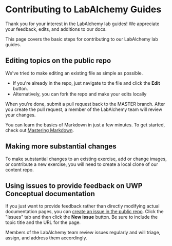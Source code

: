 # Contributing to LabAlchemy Guides

Thank you for your interest in the LabAlchemy lab guides! We appreciate your feedback, edits, and additions to our docs.

This page covers the basic steps for contributing to our LabAlchemy lab guides.


## Editing topics on the public repo

We've tried to make editing an existing file as simple as possible.
- If you're already in the repo, just navigate to the file and click the **Edit** button.  
- Alternatively, you can fork the repo and make your edits locally

 When you're done, submit a pull request back to the MASTER branch. After you create the pull request, a member of the LabAlchemy team will review your changes.

You can learn the basics of Markdown in just a few minutes.  To get started, check out [Mastering Markdown](https://guides.github.com/features/mastering-markdown/).

## Making more substantial changes

To make substantial changes to an existing exercise, add or change images, or contribute a new exercise, you will need to create a local clone of our content repo.

## Using issues to provide feedback on UWP Conceptual documentation

If you just want to provide feedback rather than directly modifying actual documentation pages, you can [create an issue in the public repo](https://github.com/DelphixEdu/tutorials/issues). Click the "Issues" tab and then click the **New issue** button. Be sure to include the topic title and the URL for the page.

Members of the LabAlchemy team review issues regularly and will triage, assign, and address them accordingly.
